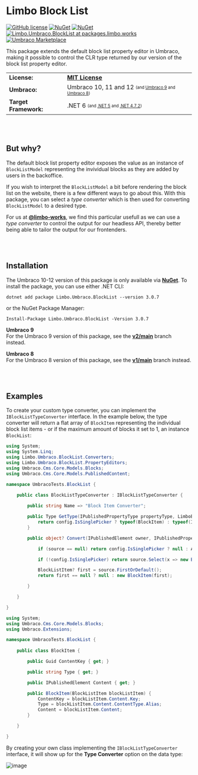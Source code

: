 # Limbo Block List

[![GitHub license](https://img.shields.io/badge/license-MIT-blue.svg)](https://github.com/abjerner/Limbo.Umbraco.BlockList/blob/v3/main/LICENSE.md)
[![NuGet](https://img.shields.io/nuget/vpre/Limbo.Umbraco.BlockList.svg)](https://www.nuget.org/packages/Limbo.Umbraco.BlockList)
[![NuGet](https://img.shields.io/nuget/dt/Limbo.Umbraco.BlockList.svg)](https://www.nuget.org/packages/Limbo.Umbraco.BlockList)
[![Limbo.Umbraco.BlockList at packages.limbo.works](https://img.shields.io/badge/limbo-packages-blue)](https://packages.limbo.works/limbo.umbraco.blocklist/)
[![Umbraco Marketplace](https://img.shields.io/badge/umbraco-marketplace-%233544B1)](https://marketplace.umbraco.com/package/limbo.umbraco.blocklist)

This package extends the default block list property editor in Umbraco, making it possible to control the CLR type returned by our version of the block list property editor.

<table>
  <tr>
    <td><strong>License:</strong></td>
    <td><a href="./LICENSE.md"><strong>MIT License</strong></a></td>
  </tr>
  <tr>
    <td><strong>Umbraco:</strong></td>
    <td>
      Umbraco 10, 11 and 12
      <sub><sup>(and <a href="https://github.com/abjerner/Limbo.Umbraco.BlockList/tree/v2/main">Umbraco 9</a> and <a href="https://github.com/abjerner/Limbo.Umbraco.BlockList/tree/v1/main">Umbraco 8</a>)</sup></sub>
    </td>
  </tr>
  <tr>
    <td><strong>Target Framework:</strong></td>
    <td>
      .NET 6
      <sub><sup>(and <a href="https://github.com/abjerner/Limbo.Umbraco.BlockList/tree/v2/main">.NET 5</a> and <a href="https://github.com/abjerner/Limbo.Umbraco.BlockList/tree/v1/main">.NET 4.7.2</a>)</sup></sub>
    </td>
  </tr>
</table>



<br /><br />

## But why?

The default block list property editor exposes the value as an instance of `BlockListModel` representing the invividual blocks as they are added by users in the backoffice.

If you wish to interpret the `BlockListModel` a bit before rendering the block list on the website, there is a few different ways to go about this. With this package, you can select a *type converter* which is then used for converting `BlockListModel` to a desired type.

For us at [**@limbo-works**](https://github.com/limbo-works), we find this particular usefull as we can use a *type converter* to control the output for our headless API, thereby better being able to tailor the output for our frontenders.



<br /><br />

## Installation

The Umbraco 10-12 version of this package is only available via [**NuGet**](https://www.nuget.org/packages/Limbo.Umbraco.BlockList/3.0.7). To install the package, you can use either .NET CLI:

```
dotnet add package Limbo.Umbraco.BlockList --version 3.0.7
```

or the NuGet Package Manager:

```
Install-Package Limbo.Umbraco.BlockList -Version 3.0.7
```

**Umbraco 9**  
For the Umbraco 9 version of this package, see the [**v2/main**](https://github.com/abjerner/Limbo.Umbraco.BlockList/tree/v2/main) branch instead.

**Umbraco 8**  
For the Umbraco 8 version of this package, see the [**v1/main**](https://github.com/abjerner/Limbo.Umbraco.BlockList/tree/v1/main) branch instead.



<br /><br />

## Examples

To create your custom type converter, you can implement the `IBlockListTypeConverter` interface. In the example below, the type converter will return a flat array of `BlockItem` representing the individual block list items - or if the maximum amount of blocks it set to 1, an instance `BlockList`:

```csharp
using System;
using System.Linq;
using Limbo.Umbraco.BlockList.Converters;
using Limbo.Umbraco.BlockList.PropertyEditors;
using Umbraco.Cms.Core.Models.Blocks;
using Umbraco.Cms.Core.Models.PublishedContent;

namespace UmbracoTests.BlockList {
    
    public class BlockListTypeConverter : IBlockListTypeConverter {

        public string Name => "Block Item Converter";

        public Type GetType(IPublishedPropertyType propertyType, LimboBlockListConfiguration config) {
            return config.IsSinglePicker ? typeof(BlockItem) : typeof(IReadOnlyList<BlockItem>);
        }

        public object? Convert(IPublishedElement owner, IPublishedPropertyType propertyType, BlockListModel? source, LimboBlockListConfiguration config) {

            if (source == null) return config.IsSinglePicker ? null : Array.Empty<BlockItem>();

            if (!config.IsSinglePicker) return source.Select(x => new BlockItem(x)).ToArray();

            BlockListItem? first = source.FirstOrDefault();
            return first == null ? null : new BlockItem(first);

        }

    }

}
```

```csharp
using System;
using Umbraco.Cms.Core.Models.Blocks;
using Umbraco.Extensions;

namespace UmbracoTests.BlockList {
    
    public class BlockItem {

        public Guid ContentKey { get; }

        public string Type { get; }

        public IPublishedElement Content { get; }

        public BlockItem(BlockListItem blockListItem) {
            ContentKey = blockListItem.Content.Key;
            Type = blockListItem.Content.ContentType.Alias;
            Content = blockListItem.Content;
        }

    }

}
```

By creating your own class implementing the `IBlockListTypeConverter` interface, it will show up for the **Type Converter** option on the data type:

![image](https://user-images.githubusercontent.com/3634580/150651412-d623fe90-c459-4c73-9f67-75461ae448e0.png)
